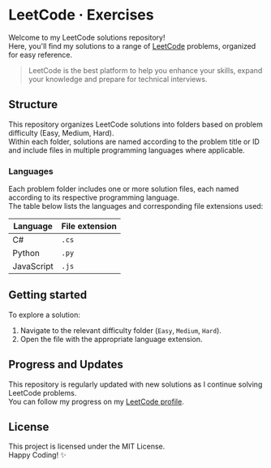 # LeetCode &middot; Exercises
Welcome to my LeetCode solutions repository!  
Here, you'll find my solutions to a range of [LeetCode](https://leetcode.com) problems, organized for easy reference.

> LeetCode is the best platform to help you enhance your skills, expand your knowledge and prepare for technical interviews.

## Structure
This repository organizes LeetCode solutions into folders based on problem difficulty (Easy, Medium, Hard).  
Within each folder, solutions are named according to the problem title or ID and include files in multiple programming languages where applicable.

### Languages
Each problem folder includes one or more solution files, each named according to its respective programming language.  
The table below lists the languages and corresponding file extensions used:

Language | File extension
--- | ---
C# | `.cs`
Python | `.py`
JavaScript | `.js`

## Getting started
To explore a solution:

1. Navigate to the relevant difficulty folder (`Easy`, `Medium`, `Hard`).
2. Open the file with the appropriate language extension.

## Progress and Updates
This repository is regularly updated with new solutions as I continue solving LeetCode problems.  
You can follow my progress on my [LeetCode profile](https://leetcode.com/nahuel-ianni).

## License
This project is licensed under the MIT License.  
Happy Coding! ✨
